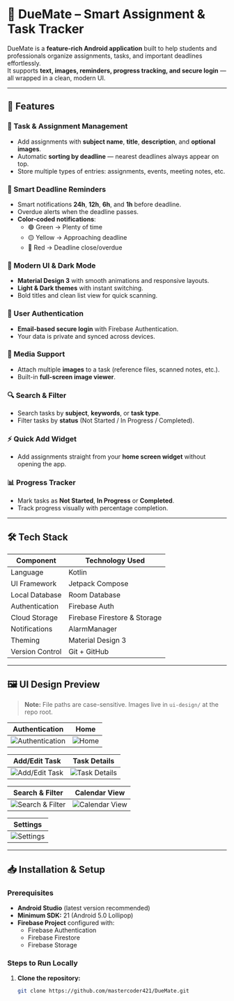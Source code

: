 # 📅 DueMate – Smart Assignment & Task Tracker

DueMate is a **feature-rich Android application** built to help students and professionals organize assignments, tasks, and important deadlines effortlessly.  
It supports **text, images, reminders, progress tracking, and secure login** — all wrapped in a clean, modern UI.

---

## 🚀 Features

### 📝 Task & Assignment Management
- Add assignments with **subject name**, **title**, **description**, and **optional images**.
- Automatic **sorting by deadline** — nearest deadlines always appear on top.
- Store multiple types of entries: assignments, events, meeting notes, etc.

### 📅 Smart Deadline Reminders
- Smart notifications **24h**, **12h**, **6h**, and **1h** before deadline.
- Overdue alerts when the deadline passes.
- **Color-coded notifications**:
  - 🟢 Green → Plenty of time
  - 🟡 Yellow → Approaching deadline
  - 🔴 Red → Deadline close/overdue

### 🎨 Modern UI & Dark Mode
- **Material Design 3** with smooth animations and responsive layouts.
- **Light & Dark themes** with instant switching.
- Bold titles and clean list view for quick scanning.

### 👤 User Authentication
- **Email-based secure login** with Firebase Authentication.
- Your data is private and synced across devices.

### 📂 Media Support
- Attach multiple **images** to a task (reference files, scanned notes, etc.).
- Built-in **full-screen image viewer**.

### 🔍 Search & Filter
- Search tasks by **subject**, **keywords**, or **task type**.
- Filter tasks by **status** (Not Started / In Progress / Completed).

### ⚡ Quick Add Widget
- Add assignments straight from your **home screen widget** without opening the app.

### 📊 Progress Tracker
- Mark tasks as **Not Started**, **In Progress** or **Completed**.
- Track progress visually with percentage completion.

---

## 🛠️ Tech Stack

| Component         | Technology Used |
|-------------------|-----------------|
| Language          | Kotlin |
| UI Framework      | Jetpack Compose |
| Local Database    | Room Database |
| Authentication    | Firebase Auth |
| Cloud Storage     | Firebase Firestore & Storage |
| Notifications     | AlarmManager |
| Theming           | Material Design 3 |
| Version Control   | Git + GitHub |

---

## 🖼️ UI Design Preview

> **Note:** File paths are case-sensitive. Images live in `ui-design/` at the repo root.

| Authentication | Home |
|---|---|
| ![Authentication](ui-design/Auth_Screen.png) | ![Home](ui-design/Home_Screen.png) |

| Add/Edit Task | Task Details |
|---|---|
| ![Add/Edit Task](ui-design/Add_Edit_Task.png) | ![Task Details](ui-design/Task_Details.png) |

| Search & Filter | Calendar View |
|---|---|
| ![Search & Filter](ui-design/Search_Filter.png) | ![Calendar View](ui-design/Calendar_View.png) |

| Settings |
|---|
| ![Settings](ui-design/Settings.png) |

---

## 📥 Installation & Setup

### Prerequisites
- **Android Studio** (latest version recommended)
- **Minimum SDK:** 21 (Android 5.0 Lollipop)
- **Firebase Project** configured with:
  - Firebase Authentication
  - Firebase Firestore
  - Firebase Storage

### Steps to Run Locally
1. **Clone the repository:**
   ```bash
   git clone https://github.com/mastercoder421/DueMate.git
